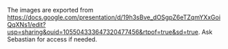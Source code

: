 The images are exported from
https://docs.google.com/presentation/d/19h3sBve_dOSgpZ6eTZqmYXxGoiQqXNs1/edit?usp=sharing&ouid=105504333647320477456&rtpof=true&sd=true.
Ask Sebastian for access if needed.
